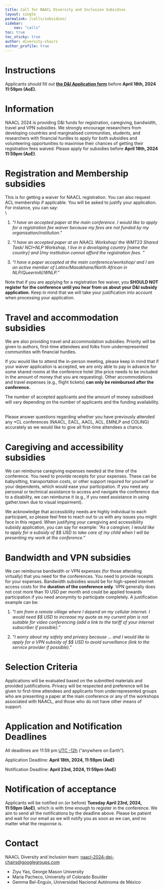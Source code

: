 ```yaml
---
title: Call for NAACL Diversity and Inclusion Subsidies
layout: single
permalink: /calls/subsidies/
sidebar:
    nav: "calls"
toc: true
toc_sticky: true
author: diversity-chairs
author_profile: true
---
```


# Instructions

Applicants should fill out **[the D&I Application form](https://forms.office.com/r/H3c54ZvxEi)** before **April 18th, 2024 11:59pm (AoE).**


# Information

NAACL 2024 is providing D&I funds for registration, caregiving, bandwidth, travel and VPN subsidies. We strongly encourage researchers from developing countries and marginalised communities, students, and researchers with financial hurdles to apply for both subsidies and volunteering opportunities to maximise their chances of getting their registration fees waived. Please apply for subsidies before **April 18th, 2024 11:59pm (AoE)**. 


# Registration and Membership subsidies

This is for getting a waiver for NAACL registration. You can also request ACL membership if applicable. You will be asked to justify your application. For instance, you can say: \
 \
1) _“I have an accepted paper at the main conference. I would like to apply for a registration fee waiver because my fees are not funded by my organisation/institution.”_

2) _“I have an accepted paper at an NAACL Workshop/ the WMT23 Shared Task/ NCI+NLP Workshop, I live in a developing country [name the country] and I/my institution cannot afford the registration fees. ”_

3) _“I have a paper accepted at the main conference/workshop/ and I am an active member of Latinx/Masakhane/North African in NLP/QueerinAI/WNLP.”_

Note that if you are applying for a registration fee waiver, you **SHOULD NOT register for the conference until you hear from us about your D&I subsidy application.** Keep in mind that we will take your justification into account when processing your application.


# Travel and accommodation subsidies

We are also providing travel and accommodation subsidies. Priority will be given to authors, first-time attendees and folks from underrepresented communities with financial hurdles.

If you would like to attend the in-person meeting, please keep in mind that if your waiver application is accepted, we are only able to pay in advance for some shared rooms at the conference hotel (the price needs to be included in the amount of money that you are requesting). Other accommodations and travel expenses (e.g., flight tickets) **can only be reimbursed after the conference.**

The number of accepted applicants and the amount of money subsidised will vary depending on the number of applicants and the funding availability. 

 \
Please answer questions regarding whether you have previously attended any *CL conferences (NAACL, EACL, AACL, ACL, EMNLP and COLING) accurately as we would like to give all first-time attendees a chance.


# Caregiving and accessibility subsidies

We can reimburse caregiving expenses needed at the time of the conference. You need to provide receipts for your expenses. These can be babysitting, transportation costs, or other support required for yourself or your dependents, which would ease your participation. If you need any personal or technical assistance to access and navigate the conference due to a disability, we can reimburse it (e.g.,  if you need assistance in using gather.town due to visual impairment). 

We acknowledge that accessibility needs are highly individual to each participant, so please feel free to reach out to us with any issues you might face in this regard. When justifying your caregiving and accessibility subsidy application, you can say for example: _“As a caregiver, I would like to apply for a subsidy of $$ USD to take care of my child when I will be presenting my work at the conference.”_


# Bandwidth and VPN subsidies 

We can reimburse bandwidth or VPN expenses (for those attending virtually) that you need for the conferences. You need to provide receipts for your expenses. Bandwidth subsidies would be for high-speed internet access costs for the **duration of the conference only**. VPN generally does not cost more than 10 USD per month and could be applied towards participation if you need anonymity to participate completely. A justification example can be:

1) “_I am from a remote village where I depend on my cellular internet. I would need $$ USD to increase my quote as my current plan is not suitable for video conferencing (add a link to the tariff of your internet subscriber if possible).”_

2) _“I worry about my safety and privacy because … and I would like to apply for a VPN subsidy of $$ USD to avoid surveillance (link to the service provider if possible).”_


# Selection Criteria 

Applications will be evaluated based on the submitted materials and provided justifications. Privacy will be respected and preference will be given to first-time attendees and applicants from underrepresented groups who are presenting a paper at the main conference or any of the workshops associated with NAACL, and those who do not have other means of support. 


# Application and Notification Deadlines 

All deadlines are 11:59 pm [UTC -12h](https://www.timeanddate.com/time/zone/timezone/utc-12) (“anywhere on Earth”).

Application Deadline: **April 18th, 2024, 11:59pm  (AoE)**

Notification Deadline: **April 23rd, 2024, 11:59pm (AoE)**


# Notification of acceptance 

Applicants will be notified on (or before) **Tuesday April 23rd, 2024, 11:59pm (AoE)**, which is with time enough to register in the conference. We aim to send all the notifications by the deadline above. Please be patient and wait for our email as we will notify you as soon as we can, and no matter what the response is.


# Contact

NAACL Diversity and Inclusion team: [naacl-2024-dei-chairs@googlegroups.com](mailto:naacl-2024-dei-chairs@googlegroups.com)

* Ziyu Yao, George Mason University
* Maria Pacheco, University of Colorado Boulder
* Gemma Bel-Enguix, Universidad Nacional Autónoma de México